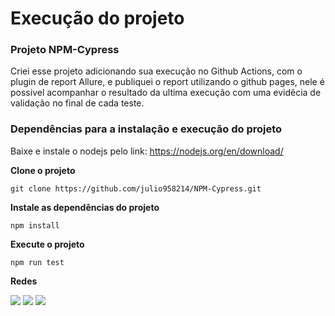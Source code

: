 # Execução do projeto


### Projeto NPM-Cypress

Criei esse projeto adicionando sua execução no Github Actions, com o plugin de report Allure, e publiquei o report utilizando o github pages, nele é possivel acompanhar o resultado da ultima execução com uma evidêcia de validação no final de cada teste.

### Dependências para a instalação e execução do projeto

Baixe e instale o nodejs pelo link: https://nodejs.org/en/download/

**Clone o projeto**
``` 
git clone https://github.com/julio958214/NPM-Cypress.git
```
**Instale as dependências do projeto**

```
npm install
```
**Execute o projeto**

```
npm run test
```

**Redes**

[<img src="https://img.shields.io/badge/linkedin-%230077B5.svg?&style=for-the-badge&logo=linkedin&logoColor=white" />](https://www.linkedin.com/in/julio-santos-43428019b)
[<img src = "https://img.shields.io/badge/instagram-%23E4405F.svg?&style=for-the-badge&logo=instagram&logoColor=white">](https://www.instagram.com/juli0sts/)
[<img src = "https://img.shields.io/badge/facebook-%231877F2.svg?&style=for-the-badge&logo=facebook&logoColor=white">](https://www.facebook.com/profile.php?id=100003793058455)

